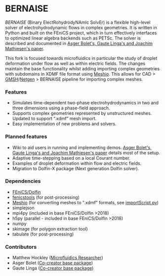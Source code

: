 # BERNAISE
 _BERNAISE_ (Binary ElectRohydrodyNAmIc SolvEr) is a flexible high-level solver of electrohydrodynamic flows in complex geometries.
It is written in Python and built on the FEniCS project, which in turn effectively interfaces to optimized linear algebra backends such as PETSc.
The solver is described and documented in [Asger Bolet's, Gaute Linga's and Joachim Mathiesen's paper](https://doi.org/10.3389/fphy.2019.00021).

This fork is focused towards microfluidics in particular the study of droplet deformation under flow as well as within electric fields. The changes maintain the base functionality whilst adding importing complex geometries with subdomains in XDMF file format using [Meshio](https://github.com/nschloe/meshio). This allows for CAD > [GMSH](https://gmsh.info/)/[Netgen](https://ngsolve.org/) > BERNAISE pipeline for importing complex meshes.

<!-- <p align="center">
    <img src="http://www.nbi.dk/~linga/bernaise/droplet.gif" width=122 height=254 alt="Buoyancy-driven droplet"/>
    <br /><b>Buoyancy-driven droplet.</b>
</p>
<p align="center">
    <img src="http://www.nbi.dk/~linga/bernaise/charged_droplets.gif" width=264 height=87 alt="Colliding oppositely charged droplets"/><br />
    <b>Two colliding oppositely charged droplets.</b> Red: positive charge, blue: negative charge.
</p>
<p align="center">
    <img src="http://www.nbi.dk/~linga/bernaise/dielectric_faster.gif" width=192 height=192 alt="Two-phase dielectricum."/><br />
    <b>Two-phase dielectricum/capacitor.</b> Red: positive charge, blue: negative charge. Top: negative surface charge, bottom: positive surface charge.
</p>
<p align="center">
    <img src="http://www.nbi.dk/~linga/bernaise/snoevsen.gif" width=250 height=140 alt="Snøvsen."/>
    <img src="http://www.nbi.dk/~linga/bernaise/snoevsen_neutral.gif" width=250 height=140 alt="Snøvsen, neutral."/><br />
    <b>Enhanced oil recovery</b> by application of a surface charge to the pore wall, and ions dissolved in the water phase.
    The color indicates the charge.
    The flow is driven by a constant velocity at the top (Couette flow).
    <b>Left:</b> With (uniform) surface charge, the droplet is released into the bulk.
    <b>Right:</b> Without surface charge, the droplet stays within the pore.
    Note that the droplet is slightly asymmetric due to the imposed flow.
</p> -->

<!-- <p align="center">
    <img src="http://www.nbi.dk/~linga/bernaise/hourglass_pore/p0cm10.gif" width=262 height=87 alt="Hourglass with surface charge and zero bias pressure"/>
    <img src="http://www.nbi.dk/~linga/bernaise/hourglass_pore/p5cm10.gif" width=262 height=87 alt="Hourglass with surface charge and small bias pressure"/>
    <img src="http://www.nbi.dk/~linga/bernaise/hourglass_pore/p50cm10.gif" width=262 height=87 alt="Hourglass with surface charge and large bias pressure"/><br />
</p>
<p align="center">
    <img src="http://www.nbi.dk/~linga/bernaise/hourglass_pore/p0c0.gif" width=262 height=87 alt="Hourglass without  surface charge and zero bias pressure"/>
    <img src="http://www.nbi.dk/~linga/bernaise/hourglass_pore/p5c0.gif" width=262 height=87 alt="Hourglass without surface charge and small bias pressure"/>
    <img src="http://www.nbi.dk/~linga/bernaise/hourglass_pore/p50c0.gif" width=262 height=87 alt="Hourglass without surface charge and large bias pressure"/><br />
    <b>Enhanced oil recovery</b> in a pore throat by application of a surface charge to the pore wall, and ions dissolved in the water phase.
    The color indicates the charge (as above).
    In the four figures to the right, the flow is driven by a pressure difference; in the two to the left there is zero pressure difference between the two sides.
    <b>Upper:</b> With (uniform) surface charge in the throat, the droplet is released into the bulk even without external forcing.
    <b>Lower:</b> Without surface charge, the droplet stays within the pore, except for large external forcing.
</p> -->

<!-- <p align="center">
    <img src="http://www.nbi.dk/~linga/bernaise/flipper.gif" width=197 height=165 alt="A dolphin being cleaned from oil spill."/><br />
    <b>Animal decontamination:</b> A dolphin initially immersed in oil is fully cleaned by the application of surface charge to the dolphin's skin, and ions in the water.
    Red: positive charge, blue: negative charge.
</p> -->

### Features
* Simulates time-dependent two-phase electrohydrodynamics in two and three dimensions using a phase-field approach.
* Supports complex geometries represented by unstructured meshes. Updated to support “.xdmf” mesh import.
* Easy implementation of new problems and solvers.

### Planned features
* Wiki to aid users in running and implementing demos. [Asger Bolet's, Gaute Linga's and Joachim Mathiesen's paper](https://doi.org/10.3389/fphy.2019.00021) details most of the setup.
* Adaptive time-stepping based on a local Courant number.
* Examples of droplet deformation within flow and electric fields.
* Migration to Dolfin-X package (Next generation Dolfin solver).

### Dependencies
* [FEniCS/Dolfin](https://fenicsproject.org/)
* [fenicstools](https://github.com/mikaem/fenicstools) (for post-processing)
* [Meshio](https://github.com/nschloe/meshio) (for converting meshes to ".xdmf" formats, see [importScript.py](https://github.com/MattH688/BERNAISE/blob/master/meshes/importScript.py))
* simplejson
* mpi4py (included in base FEniCS/Dolfin >2018)
* h5py (parallel - included in base FEniCS/Dolfin >2018)
* numpy
* skimage (for polygon extraction tool)
* tabulate (for post-processing)

### Contributors
* Matthew Hockley ([Microfluidics Researcher](https://www.linkedin.com/in/matthew-hockley-27129360/))
* Asger Bolet ([Co-creator base package](https://github.com/gautelinga/BERNAISE))
* Gaute Linga ([Co-creator base package](https://github.com/gautelinga/BERNAISE))
